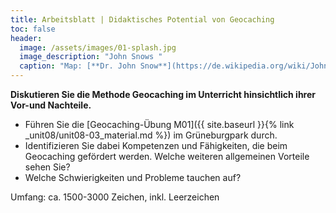 ```yaml
---
title: Arbeitsblatt | Didaktisches Potential von Geocaching
toc: false
header:
  image: /assets/images/01-splash.jpg
  image_description: "John Snows "
  caption: "Map: [**Dr. John Snow**](https://de.wikipedia.org/wiki/John_Snow_(Mediziner)) [Wellcome Library via wikimedia](https://w.wiki/QtV)"
---
```


**Diskutieren Sie die Methode Geocaching im Unterricht hinsichtlich ihrer Vor-und Nachteile.**

  * Führen Sie die [Geocaching-Übung M01]({{ site.baseurl }}{% link _unit08/unit08-03_material.md %}) im Grüneburgpark durch.
  * Identifizieren Sie dabei Kompetenzen und Fähigkeiten, die beim Geocaching gefördert werden. Welche weiteren allgemeinen Vorteile sehen Sie?
  * Welche Schwierigkeiten und Probleme tauchen auf?

Umfang: ca. 1500-3000 Zeichen, inkl. Leerzeichen
